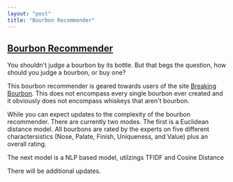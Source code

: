 ```yaml
---
layout: "post"
title: "Bourbon Recommender" 
---
```


## [Bourbon Recommender](https://bourbon-rec-euclid.herokuapp.com)

You shouldn't judge a bourbon by its bottle. But that begs the question, how should you judge a bourbon, or buy one? 

This bourbon recommender is geared towards users of the site [Breaking Bourbon](https://www.breakingbourbon.com/). This does not encompass every single bourbon ever created and it obviously does not encompass whiskeys that aren't bourbon.

While you can expect updates to the complexity of the bourbon recommender. There are currently two modes. The first is a Euclidean distance model. All bourbons are rated by the experts on five different charactersistics (Nose, Palate, Finish, Uniqueness, and Value) plus an overall rating. 

The next model is a NLP based model, utilzings TFIDF and Cosine Distance

There will be additional updates. 